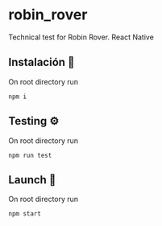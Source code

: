 # robin_rover

Technical test for Robin Rover. React Native

## Instalación 🔧

On root directory run 

```
npm i
```

## Testing ⚙️

On root directory run 

```
npm run test
```

## Launch 🚀

On root directory run 

```
npm start
```
